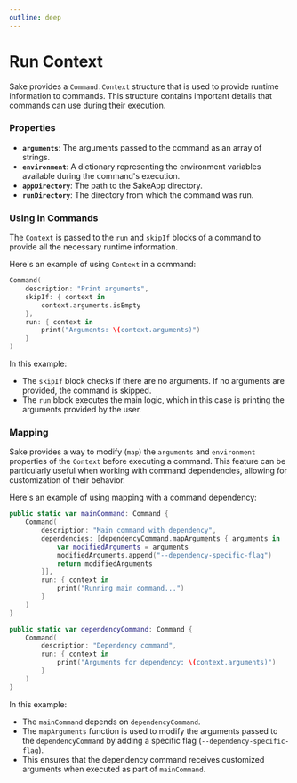 ```yaml
---
outline: deep
---
```


# Run Context

Sake provides a `Command.Context` structure that is used to provide runtime information to commands. This structure contains important details that commands can use during their execution.

### Properties

- **`arguments`**: The arguments passed to the command as an array of strings.
- **`environment`**: A dictionary representing the environment variables available during the command's execution.
- **`appDirectory`**: The path to the SakeApp directory.
- **`runDirectory`**: The directory from which the command was run.

### Using in Commands

The `Context` is passed to the `run` and `skipIf` blocks of a command to provide all the necessary runtime information.

Here's an example of using `Context` in a command:

```swift
Command(
    description: "Print arguments",
    skipIf: { context in
        context.arguments.isEmpty
    },
    run: { context in
        print("Arguments: \(context.arguments)")
    }
)
```

In this example:

- The `skipIf` block checks if there are no arguments. If no arguments are provided, the command is skipped.
- The `run` block executes the main logic, which in this case is printing the arguments provided by the user.

### Mapping

Sake provides a way to modify (`map`) the `arguments` and `environment` properties of the `Context` before executing a command. This feature can be particularly useful when working with command dependencies, allowing for customization of their behavior.

Here's an example of using mapping with a command dependency:

```swift
public static var mainCommand: Command {
    Command(
        description: "Main command with dependency",
        dependencies: [dependencyCommand.mapArguments { arguments in
            var modifiedArguments = arguments
            modifiedArguments.append("--dependency-specific-flag")
            return modifiedArguments
        }],
        run: { context in
            print("Running main command...")
        }
    )
}

public static var dependencyCommand: Command {
    Command(
        description: "Dependency command",
        run: { context in
            print("Arguments for dependency: \(context.arguments)")
        }
    )
}
```

In this example:

- The `mainCommand` depends on `dependencyCommand`.
- The `mapArguments` function is used to modify the arguments passed to the `dependencyCommand` by adding a specific flag (`--dependency-specific-flag`).
- This ensures that the dependency command receives customized arguments when executed as part of `mainCommand`.
